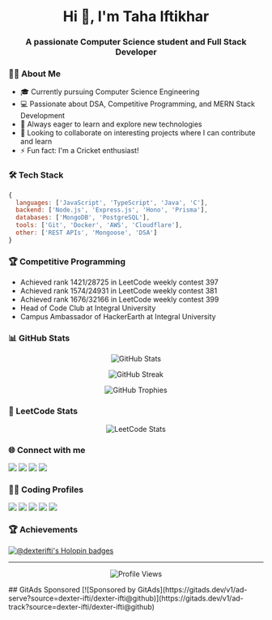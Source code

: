 <h1 align="center">Hi 👋, I'm Taha Iftikhar</h1>
<h3 align="center">A passionate Computer Science student and Full Stack Developer</h3>

### 👨‍💻 About Me
- 🎓 Currently pursuing Computer Science Engineering
- 💻 Passionate about DSA, Competitive Programming, and MERN Stack Development
- 🌱 Always eager to learn and explore new technologies
- 💞️ Looking to collaborate on interesting projects where I can contribute and learn
- ⚡ Fun fact: I'm a Cricket enthusiast!

### 🛠️ Tech Stack
```javascript
{
  languages: ['JavaScript', 'TypeScript', 'Java', 'C'],
  backend: ['Node.js', 'Express.js', 'Hono', 'Prisma'],
  databases: ['MongoDB', 'PostgreSQL'],
  tools: ['Git', 'Docker', 'AWS', 'Cloudflare'],
  other: ['REST APIs', 'Mongoose', 'DSA']
}
```

### 🏆 Competitive Programming
- Achieved rank 1421/28725 in LeetCode weekly contest 397
- Achieved rank 1574/24931 in LeetCode weekly contest 381
- Achieved rank 1676/32166 in LeetCode weekly contest 399
- Head of Code Club at Integral University
- Campus Ambassador of HackerEarth at Integral University

### 📊 GitHub Stats
<p align="center">
  <img src="https://github-readme-stats.vercel.app/api?username=dexter-ifti&theme=dark&hide_border=false&include_all_commits=false&count_private=false" alt="GitHub Stats" />
</p>
<p align="center">
  <img src="https://github-readme-streak-stats.herokuapp.com/?user=dexter-ifti&theme=dark&hide_border=false" alt="GitHub Streak" />
</p>
<p align="center">
  <img src="https://github-profile-trophy.vercel.app/?username=dexter-ifti&theme=radical&no-frame=false&no-bg=true&margin-w=4" alt="GitHub Trophies" />
</p>

### 🎯 LeetCode Stats
<p align="center">
  <img src="https://leetcard.jacoblin.cool/ifti_taha?ext=heatmap" alt="LeetCode Stats" />
</p>

### 🌐 Connect with me
<p align="left">
<a href="mailto:tahaiftikhar8@gmail.com"><img src="https://img.shields.io/badge/Gmail-D14836?style=for-the-badge&logo=gmail&logoColor=white"/></a>
<a href="https://linkedin.com/in/ifti-taha"><img src="https://img.shields.io/badge/LinkedIn-0077B5?style=for-the-badge&logo=linkedin&logoColor=white"/></a>
<a href="https://twitter.com/dexterifti"><img src="https://img.shields.io/badge/Twitter-1DA1F2?style=for-the-badge&logo=twitter&logoColor=white"/></a>
<a href="https://hashnode.com/@ifti_taha"><img src="https://img.shields.io/badge/Hashnode-2962FF?style=for-the-badge&logo=hashnode&logoColor=white"/></a>
</p>

### 👨‍💻 Coding Profiles
<p align="left">
<a href="https://leetcode.com/ifti_taha"><img src="https://img.shields.io/badge/-LeetCode-FFA116?style=for-the-badge&logo=LeetCode&logoColor=black"/></a>
<a href="https://www.codechef.com/users/ifti_taha"><img src="https://img.shields.io/badge/-CodeChef-5B4638?style=for-the-badge&logo=CodeChef&logoColor=white"/></a>
<a href="https://codeforces.com/profile/ifti_taha"><img src="https://img.shields.io/badge/Codeforces-445f9d?style=for-the-badge&logo=Codeforces&logoColor=white"/></a>
<a href="https://www.hackerrank.com/ifti_taha"><img src="https://img.shields.io/badge/-Hackerrank-2EC866?style=for-the-badge&logo=HackerRank&logoColor=white"/></a>
<a href="https://auth.geeksforgeeks.org/user/ifti_taha/profile"><img src="https://img.shields.io/badge/GeeksforGeeks-298D46?style=for-the-badge&logo=geeksforgeeks&logoColor=white"/></a>
</p>

### 🏆 Achievements
[![@dexterifti's Holopin badges](https://holopin.me/dexterifti)](https://holopin.io/@dexterifti)

---
<p align="center">
  <img src="https://visitcount.itsvg.in/api?id=dexter-ifti&icon=0&color=0" alt="Profile Views"/>
</p>
## GitAds Sponsored
[![Sponsored by GitAds](https://gitads.dev/v1/ad-serve?source=dexter-ifti/dexter-ifti@github)](https://gitads.dev/v1/ad-track?source=dexter-ifti/dexter-ifti@github)


